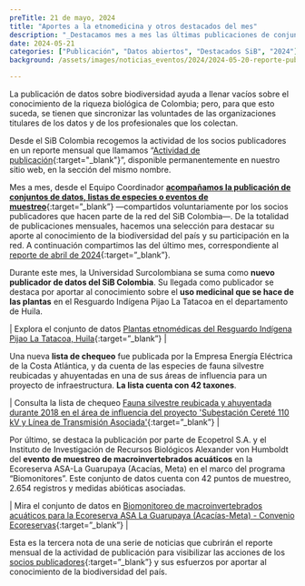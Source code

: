 ```yaml
---
preTitle: 21 de mayo, 2024
title: "Aportes a la etnomedicina y otros destacados del mes"
description: "_Destacamos mes a mes las últimas publicaciones de conjuntos de datos, listas de especies o eventos de muestreo de la biodiversidad de Colombia._"
date: 2024-05-21
categories: ["Publicación", "Datos abiertos", "Destacados SiB", "2024"]
background: /assets/images/noticias_eventos/2024/2024-05-20-reporte-publicacion-abril-2024.jpg

---
```


La publicación de datos sobre biodiversidad ayuda a llenar vacíos sobre el conocimiento de la riqueza biológica de Colombia; pero, para que esto suceda, se tienen que sincronizar las voluntades de las organizaciones titulares de los datos y de los profesionales que los colectan.

Desde el SiB Colombia recogemos la actividad de los socios publicadores en un reporte mensual que llamamos “[Actividad de publicación](https://biodiversidad.co/comunidad/actividad-de-publicacion/){:target="_blank"}”, disponible permanentemente en nuestro sitio web, en la sección del mismo nombre.

Mes a mes, desde el Equipo Coordinador **[acompañamos la publicación de conjuntos de datos, listas de especies o eventos de muestreo](https://biodiversidad.co/compartir/guia-para-publicar/)**{:target=”_blank”} —compartidos voluntariamente por los socios publicadores que hacen parte de la red del SiB Colombia—. De la totalidad de publicaciones mensuales, hacemos una selección para destacar su aporte al conocimiento de la biodiversidad del país y su participación en la red. A continuación compartimos las del último mes, correspondiente al [reporte de abril de 2024](https://lookerstudio.google.com/u/1/reporting/f02542c6-4db7-4c98-b868-caec0e52224e/page/Ge2V){:target=”_blank”}.

Durante este mes, la Universidad Surcolombiana se suma como **nuevo publicador de datos del SiB Colombia**. Su llegada como publicador se destaca por aportar al conocimiento sobre el **uso medicinal que se hace de las plantas** en el Resguardo Indígena Pijao La Tatacoa en el departamento de Huila. 

| Explora el conjunto de datos [Plantas etnomédicas del Resguardo Indígena Pijao La Tatacoa, Huila](https://biodiversidad.co/data/?datasetKey=58960762-6513-406b-a8d5-e525e9eb6e10){:target=”_blank”} |

Una nueva **lista de chequeo** fue publicada por la Empresa Energía Eléctrica de la Costa Atlántica, y da cuenta de las especies de fauna silvestre reubicadas y ahuyentadas en una de sus áreas de influencia para un proyecto de infraestructura. **La lista cuenta con 42 taxones**.   

| Consulta la lista de chequeo [Fauna silvestre reubicada y ahuyentada durante 2018 en el área de influencia del proyecto 'Subestación Cereté 110 kV y Línea de Transmisión Asociada'](https://biodiversidad.co/dataset/search?publishingOrg=f774c7c2-d092-4298-85fa-a7df5bda1912&type=CHECKLIST){:target=”_blank”} |

Por último, se destaca la publicación por parte de Ecopetrol S.A. y el Instituto de Investigación de Recursos Biológicos Alexander von Humboldt del **evento de muestreo de macroinvertebrados acuáticos** en la Ecoreserva ASA-La Guarupaya (Acacías, Meta) en el marco del programa “Biomonitores”. Este conjunto de datos cuenta con 42 puntos de muestreo, 2.654 registros y medidas abióticas asociadas.

| Mira el conjunto de datos en [Biomonitoreo de macroinvertebrados acuáticos para la Ecoreserva ASA La Guarupaya (Acacías-Meta) - Convenio Ecoreservas](https://biodiversidad.co/data/?datasetKey=95848ec4-a1c0-4fe6-a42d-1380149e5b50){:target=”_blank”} |

Esta es la tercera nota de una serie de noticias que cubrirán el reporte mensual de la actividad de publicación para visibilizar las acciones de los [socios publicadores](https://biodiversidad.co/comunidad/socios-publicadores/){:target=”_blank”} y sus esfuerzos por aportar al conocimiento de la biodiversidad del país.
